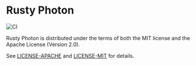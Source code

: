 # Rusty Photon
![CI](https://github.com/ivonnyssen/rusty_photon/actions/workflows/rust-ci.yml/badge.svg)

Rusty Photon is distributed under the terms of both the MIT license and the Apache License (Version 2.0).

See [LICENSE-APACHE](https://github.com/ivonnyssen/rusty_photon/blob/HEAD/LICENSE-APACHE) and [LICENSE-MIT](https://github.com/ivonnyssen/rusty_photon/blob/HEAD/LICENSE-MIT) for details.
